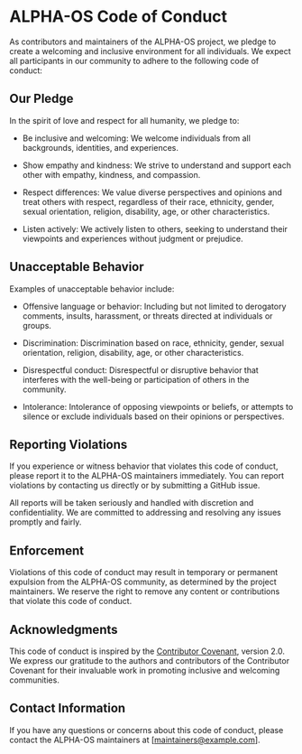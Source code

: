# ALPHA-OS Code of Conduct

As contributors and maintainers of the ALPHA-OS project, we pledge to create a welcoming and inclusive environment for all individuals. We expect all participants in our community to adhere to the following code of conduct:

## Our Pledge

In the spirit of love and respect for all humanity, we pledge to:

- Be inclusive and welcoming: We welcome individuals from all backgrounds, identities, and experiences.

- Show empathy and kindness: We strive to understand and support each other with empathy, kindness, and compassion.

- Respect differences: We value diverse perspectives and opinions and treat others with respect, regardless of their race, ethnicity, gender, sexual orientation, religion, disability, age, or other characteristics.

- Listen actively: We actively listen to others, seeking to understand their viewpoints and experiences without judgment or prejudice.

## Unacceptable Behavior

Examples of unacceptable behavior include:

- Offensive language or behavior: Including but not limited to derogatory comments, insults, harassment, or threats directed at individuals or groups.

- Discrimination: Discrimination based on race, ethnicity, gender, sexual orientation, religion, disability, age, or other characteristics.

- Disrespectful conduct: Disrespectful or disruptive behavior that interferes with the well-being or participation of others in the community.

- Intolerance: Intolerance of opposing viewpoints or beliefs, or attempts to silence or exclude individuals based on their opinions or perspectives.

## Reporting Violations

If you experience or witness behavior that violates this code of conduct, please report it to the ALPHA-OS maintainers immediately. You can report violations by contacting us directly or by submitting a GitHub issue.

All reports will be taken seriously and handled with discretion and confidentiality. We are committed to addressing and resolving any issues promptly and fairly.

## Enforcement

Violations of this code of conduct may result in temporary or permanent expulsion from the ALPHA-OS community, as determined by the project maintainers. We reserve the right to remove any content or contributions that violate this code of conduct.

## Acknowledgments

This code of conduct is inspired by the [Contributor Covenant](https://www.contributor-covenant.org/version/2/0/code_of_conduct.html), version 2.0. We express our gratitude to the authors and contributors of the Contributor Covenant for their invaluable work in promoting inclusive and welcoming communities.

## Contact Information

If you have any questions or concerns about this code of conduct, please contact the ALPHA-OS maintainers at [maintainers@example.com].

